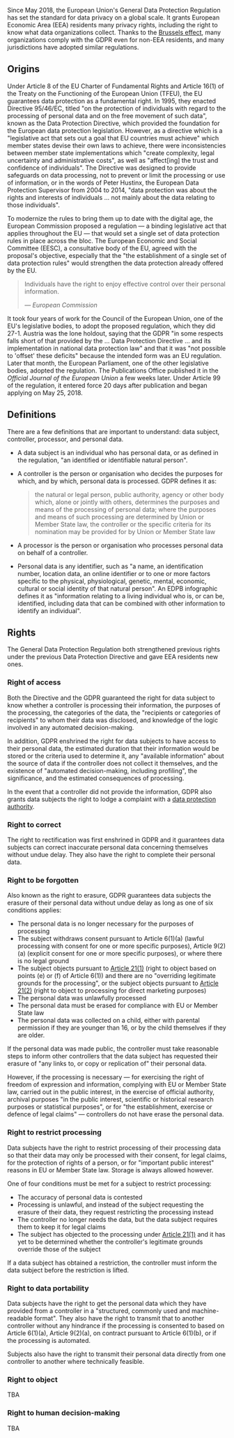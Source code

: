 <!-- vale Google.DateFormat = NO -->

Since May 2018, the European Union's General Data Protection Regulation has set the standard for data
privacy on a global scale. It grants European Economic Area (EEA) residents many privacy rights,
including the right to know what data organizations collect. Thanks to the [Brussels effect](https://en.wikipedia.org/wiki/Brussels_effect),
many organizations comply with the GDPR even for non-EEA residents, and many jurisdictions have
adopted similar regulations.

## Origins

Under Article 8 of the EU Charter of Fundamental Rights and Article 16(1) of the Treaty on the Functioning
of the European Union (TFEU), the EU guarantees data protection as a fundamental right. In 1995, they
enacted Directive 95/46/EC, titled "on the protection of individuals with regard to the processing
of personal data and on the free movement of such data", known as the Data Protection Directive,
which provided the foundation for the European data protection legislation. However, as a directive
which is a "legislative act that sets out a goal that EU countries must achieve" which member states
devise their own laws to achieve, there were inconsistencies between member state implementations
which "create complexity, legal uncertainty and administrative costs", as well as "affect[ing] the
trust and confidence of individuals". The Directive was designed to provide safeguards on data
processing, not to prevent or limit the processing or use of information, or in the words of Peter
Hustinx, the European Data Protection Supervisor from 2004 to 2014, "data protection was about the
rights and interests of individuals ... not mainly about the data relating to those individuals".

<!-- Cite: CFR, art. 8; TFEU, art. 16(1); DPD; Types of legislation; Q&A - DPR; Hustinx -->
<!-- NOTE: Link CFR / TFEU? -->

<!-- NOTE: Should British/European-style English (e.g. "modernise") be used? -->

To modernize the rules to bring them up to date with the digital age, the European Commission proposed
a regulation — a binding legislative act that applies throughout the EU — that would set a single set
of data protection rules in place across the bloc. The European Economic and Social Committee (EESC),
a consultative body of the EU, agreed with the proposal's objective, especially that the "the establishment
of a single set of data protection rules" would strengthen the data protection already offered by
the EU.

<!-- Cite: Opinion, sec. 1.1; Op., sec. 3.7 -->

> Individuals have the right to enjoy effective control over their personal information.
>
> *— European Commission*

<!-- Cite: COM (2012) 9 final -->

It took four years of work for the Council of the European Union, one of the EU's legislative bodies,
to adopt the proposed regulation, which they did 27-1. Austria was the lone holdout, saying that the
GDPR "in some respects falls short of that provided by the ... Data Protection Directive ... and its
implementation in national data protection law" and that it was "not possible to 'offset' these
deficits" because the intended form was an EU regulation. Later that month, the European Parliament,
one of the other legislative bodies, adopted the regulation. The Publications Office published it in
the *Official Journal of the European Union* a few weeks later. Under Article 99 of the regulation,
it entered force 20 days after publication and began applying on May 25, 2018.

<!-- Cite: Voting Result, p. 5; V.R., p. 6; Europarl leg. res.; GDPR; GDPR, art. 99 -->

## Definitions

There are a few definitions that are important to understand: data subject, controller, processor,
and personal data.

- A data subject is an individual who has personal data, or as defined in the regulation, "an identified
  or identifiable natural person".

<!-- Cite: GDPR, art. 4(1) -->

- A controller is the person or organisation who decides the purposes for which, and by which, personal
  data is processed. GDPR defines it as:

  > the natural or legal person, public authority, agency or other body which, alone or jointly with
  > others, determines the purposes and means of the processing of personal data; where the purposes
  > and means of such processing are determined by Union or Member State law, the controller or the
  > specific criteria for its nomination may be provided for by Union or Member State law

<!-- Cite: EDPB graphic, GDPR, art. 4(7) -->

- A processor is the person or organisation who processes personal data on behalf of a controller.

<!-- Cite: GDPR, art. 4(8) -->

- Personal data is any identifier, such as "a name, an identification number, location data, an online
  identifier or to one or more factors specific to the physical, physiological, genetic, mental,
  economic, cultural or social identity of that natural person". An EDPB infographic defines it as
  "information relating to a living individual who is, or can be, identified, including data that
  can be combined with other information to identify an individual".

<!-- Cite: GDPR, art. 4(1), EDPB graphic -->

## Rights

The General Data Protection Regulation both strengthened previous rights under the previous Data
Protection Directive and gave EEA residents new ones.

### Right of access

Both the Directive and the GDPR guaranteed the right for data subject to know whether a controller
is processing their information, the purposes of the processing, the categories of the data, the
"recipients or categories of recipients" to whom their data was disclosed, and knowledge of the logic
involved in any automated decision-making.

<!-- Cite: DPD, art. 12(a); GDPR, art. 15(1)(a-c, h) -->

In addition, GDPR enshrined the right for data subjects to have access to their personal data, the
estimated duration that their information would be stored or the criteria used to determine it, any
"available information" about the source of data if the controller does not collect it themselves,
and the existence of "automated decision-making, including profiling", the significance, and the
estimated consequences of processing.

<!-- Cite: GDPR, art. 15(1)(d, g, h) -->

In the event that a controller did not provide the information, GDPR also grants data subjects the
right to lodge a complaint with a [data protection authority](#).

<!-- Cite: GDPR, art. 15(1)(f) -->
<!-- TODO: Link to DPA section -->

### Right to correct

The right to rectification was first enshrined in GDPR and it guarantees data subjects can correct
inaccurate personal data concerning themselves without undue delay. They also have the right to
complete their personal data.

<!-- Cite: GDPR, art. 16 -->

### Right to be forgotten

Also known as the right to erasure, GDPR guarantees data subjects the erasure of their personal data
without undue delay as long as one of six conditions applies:

- The personal data is no longer necessary for the purposes of processing
- The subject withdraws consent pursuant to Article 6(1)(a) (lawful processing with consent for one
  or more specific purposes), Article 9(2)(a) (explicit consent for one or more specific purposes),
  or where there is no legal ground
- The subject objects pursuant to [Article 21(1)](#) (right to object based on points (e) or (f) of Article
  6(1)) and there are no "overriding legitimate grounds for the processing", or the subject objects
  pursuant to [Article 21(2)](#) (right to object to processing for direct marketing purposes)
- The personal data was unlawfully processed
- The personal data must be erased for compliance with EU or Member State law
- The personal data was collected on a child, either with parental permission if they are younger
  than 16, or by the child themselves if they are older.

<!-- Cite: GDPR, art. 17(1) -->

If the personal data was made public, the controller must take reasonable steps to inform other
controllers that the data subject has requested their erasure of "any links to, or copy or replication
of" their personal data.

<!-- Cite: GDPR, art. 17(2) -->

However, if the processing is necessary — for exercising the right of freedom of expression and
information, complying with EU or Member State law, carried out in the public interest, in the exercise
of official authority, archival purposes "in the public interest, scientific or historical research
purposes or statistical purposes", or for "the establishment, exercise or defence of legal claims"
— controllers do not have erase the personal data.

<!-- Cite: GDPR, art. 17(3) -->

### Right to restrict processing

Data subjects have the right to restrict processing of their processing data so that their data may
only be processed with their consent, for legal claims, for the protection of rights of a person, or
for "important public interest" reasons in EU or Member State law. Storage is always allowed however.

<!-- Cite: GDPR, art. 18(2) -->

One of four conditions must be met for a subject to restrict processing:

- The accuracy of personal data is contested
- Processing is unlawful, and instead of the subject requesting the erasure of their data, they
  request restricting the processing instead
- The controller no longer needs the data, but the data subject requires them to keep it for legal
  claims
- The subject has objected to the processing under [Article 21(1)](#) and it has yet to be determined
  whether the controller's legitimate grounds override those of the subject

<!-- Cite: GDPR, art. 18(1) -->

If a data subject has obtained a restriction, the controller must inform the data subject before the
restriction is lifted.

<!-- Cite: GDPR, art. 18(3) -->

### Right to data portability

Data subjects have the right to get the personal data which they have provided from a controller in
a "structured, commonly used and machine-readable format". They also have the right to transmit that
to another controller without any hindrance if the processing is consented to based on Article 6(1)(a),
Article 9(2)(a), on contract pursuant to Article 6(1)(b), or if the processing is automated.

<!-- Cite: GDPR, art. 20(1) -->

Subjects also have the right to transmit their personal data directly from one controller to another
where technically feasible.

<!-- Cite: GDPR, art. 20(2) -->

### Right to object

TBA

### Right to human decision-making

TBA

<!-- TODO: Discuss DPAs, EDPB/EDPS, UK GDPR, SCCs, Schrems I and Schrems II, EU-U.S. DPF, Privacy Shield, etc. -->
